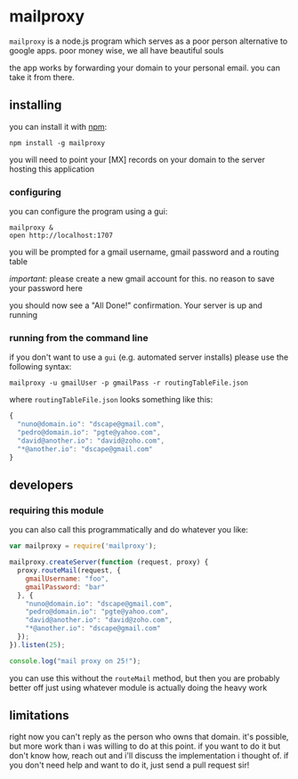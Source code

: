 # mailproxy

`mailproxy` is a node.js program which serves as a poor person alternative to google apps.
poor money wise, we all have beautiful souls

the app works by forwarding your domain to your personal email. you can take it from there.

## installing

you can install it with [npm]:

```
npm install -g mailproxy
```

you will need to point your [MX] records on your domain to the server hosting
this application

### configuring

you can configure the program using a gui:

```
mailproxy &
open http://localhost:1707
```

you will be prompted for a gmail username, gmail password and a routing table

*important*: please create a new gmail account for this. no reason to save your password here

you should now see a "All Done!" confirmation. Your server is up and running

### running from the command line

if you don't want to use a `gui` (e.g. automated server installs) please use the following
syntax:

```
mailproxy -u gmailUser -p gmailPass -r routingTableFile.json
```

where `routingTableFile.json` looks something like this:

``` js
{
  "nuno@domain.io": "dscape@gmail.com",
  "pedro@domain.io": "pgte@yahoo.com",
  "david@another.io": "david@zoho.com",
  "*@another.io": "dscape@gmail.com"
}
```

## developers

### requiring this module

you can also call this programmatically and do whatever you like:

``` javascript
var mailproxy = require('mailproxy');

mailproxy.createServer(function (request, proxy) {
  proxy.routeMail(request, {
    gmailUsername: "foo",
    gmailPassword: "bar"
  }, {
    "nuno@domain.io": "dscape@gmail.com",
    "pedro@domain.io": "pgte@yahoo.com",
    "david@another.io": "david@zoho.com",
    "*@another.io": "dscape@gmail.com"
  });
}).listen(25);

console.log("mail proxy on 25!");
```

you can use this without the `routeMail` method, but then you are probably better off just using whatever
module is actually doing the heavy work

## limitations

right now you can't reply as the person who owns that domain. it's possible, but more work than i was
willing to do at this point. if you want to do it but don't know how, reach out and i'll discuss the
implementation i thought of. if you don't need help and want to do it, just send a pull request sir!

[npm]: http://npmjs.org